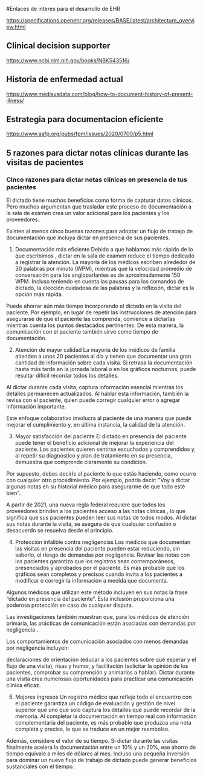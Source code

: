 #Enlaces de interes para el desarrollo de EHR

https://specifications.openehr.org/releases/BASE/latest/architecture_overview.html

## Clinical decision supporter

https://www.ncbi.nlm.nih.gov/books/NBK543516/

## Historia de enfermedad actual

https://www.medisysdata.com/blog/how-to-document-history-of-present-illness/

## Estrategia para documentacion eficiente

https://www.aafp.org/pubs/fpm/issues/2020/0700/p5.html

## 5 razones para dictar notas clínicas durante las visitas de pacientes

### Cinco razones para dictar notas clínicas en presencia de tus pacientes

El dictado tiene muchos beneficios como forma de capturar datos clínicos. Pero muchos argumentan que trasladar este proceso de documentación a la sala de examen crea un valor adicional para los pacientes y los proveedores. 

Existen al menos cinco buenas razones para adoptar un flujo de trabajo de documentación que incluya dictar en presencia de sus pacientes. 

1. Documentación más eficiente
Debido a que hablamos más rápido de lo que escribimos , dictar en la sala de examen reduce el tiempo dedicado a registrar la atención. La mayoría de los médicos escriben alrededor de 30 palabras por minuto (WPM), mientras que la velocidad promedio de conversación para los angloparlantes es de aproximadamente 150 WPM. Incluso teniendo en cuenta las pausas para los comandos de dictado, la elección cuidadosa de las palabras y la reflexión, dictar es la opción más rápida.

Puede ahorrar aún más tiempo incorporando el dictado en la visita del paciente. Por ejemplo, en lugar de repetir las instrucciones de atención para asegurarse de que el paciente las comprenda, comience a dictarlas mientras cuenta los puntos destacados pertinentes. De esta manera, la comunicación con el paciente también sirve como tiempo de documentación.

2. Atención de mayor calidad
La mayoría de los médicos de familia atienden a unos 20 pacientes al día y tienen que documentar una gran cantidad de información sobre cada visita. Si retrasa la documentación hasta más tarde en la jornada laboral o en los gráficos nocturnos, puede resultar difícil recordar todos los detalles.

Al dictar durante cada visita, captura información esencial mientras los detalles permanecen actualizados. Al hablar esta información, también la revisa con el paciente, quien puede corregir cualquier error o agregar información importante. 

Este enfoque colaborativo involucra al paciente de una manera que puede mejorar el cumplimiento y, en última instancia, la calidad de la atención.

3. Mayor satisfacción del paciente
El dictado en presencia del paciente puede tener el beneficio adicional de mejorar la experiencia del paciente. Los pacientes quieren sentirse escuchados y comprendidos y, al repetir su diagnóstico y plan de tratamiento en su presencia, demuestra que comprende claramente su condición.

Por supuesto, debes decirle al paciente lo que estás haciendo, como ocurre con cualquier otro procedimiento. Por ejemplo, podría decir: "Voy a dictar algunas notas en su historial médico para asegurarme de que todo esté bien".

A partir de 2021, una nueva regla federal requiere que todos los proveedores brinden a los pacientes acceso a las notas clínicas , lo que significa que sus pacientes pueden leer sus notas de todos modos. Al dictar sus notas durante la visita, se asegura de que cualquier confusión o desacuerdo se resuelva desde el principio. 

4. Protección infalible contra negligencias
Los médicos que documentan las visitas en presencia del paciente pueden estar reduciendo, sin saberlo, el riesgo de demandas por negligencia. Revisar las notas con los pacientes garantiza que los registros sean contemporáneos, presenciados y aprobados por el paciente. Es más probable que los gráficos sean completos y precisos cuando invita a los pacientes a modificar o corregir la información a medida que documenta. 

Algunos médicos que utilizan este método incluyen en sus notas la frase “dictado en presencia del paciente”. Esta inclusión proporciona una poderosa protección en caso de cualquier disputa. 

Las investigaciones también muestran que, para los médicos de atención primaria, las prácticas de comunicación están asociadas con demandas por negligencia . 

Los comportamientos de comunicación asociados con menos demandas por negligencia incluyen:

declaraciones de orientación (educar a los pacientes sobre qué esperar y el flujo de una visita),
risas y humor,
y facilitación (solicitar la opinión de los pacientes, comprobar su comprensión y animarlos a hablar). 
Dictar durante una visita crea numerosas oportunidades para practicar una comunicación clínica eficaz.

5. Mejores ingresos 
Un registro médico que refleje todo el encuentro con el paciente garantiza un código de evaluación y gestión de nivel superior que uno que solo captura los detalles que puede recordar de la memoria. Al completar la documentación en tiempo real con información complementaria del paciente, es más probable que produzca una nota completa y precisa, lo que se traduce en un mejor reembolso. 

Además, considere el valor de su tiempo. Si dictar durante las visitas finalmente acelera la documentación entre un 10% y un 20%, ese ahorro de tiempo equivale a miles de dólares al mes. Incluso una pequeña inversión para dominar un nuevo flujo de trabajo de dictado puede generar beneficios sustanciales con el tiempo.



